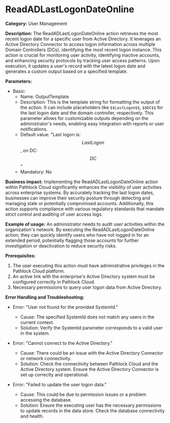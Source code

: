 # ReadADLastLogonDateOnline

**Category:** User Management

**Description:** The ReadADLastLogonDateOnline action retrieves the most recent logon date for a specific user from Active Directory. It leverages an Active Directory Connector to access logon information across multiple Domain Controllers (DCs), identifying the most recent logon instance. This action is crucial for monitoring user activity, identifying inactive accounts, and enhancing security protocols by tracking user access patterns. Upon execution, it updates a user's record with the latest logon date and generates a custom output based on a specified template.

**Parameters:**
- Basic:
  - Name: OutputTemplate
  - Description: This is the template string for formatting the output of the action. It can include placeholders like `$$LastLogon$$`, `$$DC$$` for the last logon date and the domain controller, respectively. This parameter allows for customizable outputs depending on the administrator's needs, enabling easy integration with reports or user notifications.
  - Default value: "Last logon is: $$LastLogon$$ , on DC: $$DC$$"
  - Mandatory: No

**Business impact:** Implementing the ReadADLastLogonDateOnline action within Pathlock Cloud significantly enhances the visibility of user activities across enterprise systems. By accurately tracking the last logon dates, businesses can improve their security posture through detecting and managing stale or potentially compromised accounts. Additionally, this action supports compliance with various regulatory standards that mandate strict control and auditing of user access logs. 

**Example of usage:** 
An administrator needs to audit user activities within the organization's network. By executing the ReadADLastLogonDateOnline action, they can quickly identify users who have not logged in for an extended period, potentially flagging those accounts for further investigation or deactivation to reduce security risks.

**Prerequisites:** 
1. The user executing this action must have administrative privileges in the Pathlock Cloud platform.
2. An active link with the enterprise's Active Directory system must be configured correctly in Pathlock Cloud.
3. Necessary permissions to query user logon data from Active Directory.

**Error Handling and Troubleshooting:**
- Error: "User not found for the provided SystemId."
  - Cause: The specified SystemId does not match any users in the current context.
  - Solution: Verify the SystemId parameter corresponds to a valid user in the system.
  
- Error: "Cannot connect to the Active Directory."
  - Cause: There could be an issue with the Active Directory Connector or network connectivity.
  - Solution: Check the connectivity between Pathlock Cloud and the Active Directory system. Ensure the Active Directory Connector is set up correctly and operational.

- Error: "Failed to update the user logon data."
  - Cause: This could be due to permission issues or a problem accessing the database.
  - Solution: Ensure the executing user has the necessary permissions to update records in the data store. Check the database connectivity and health.